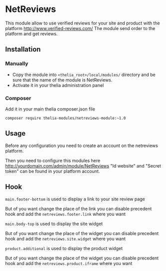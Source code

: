 # NetReviews

This module allow to use verified reviews for your site and product with the platform http://www.verified-reviews.com/
The module send order to the platform and get reviews.

## Installation

### Manually

* Copy the module into ```<thelia_root>/local/modules/``` directory and be sure that the name of the module is NetReviews.
* Activate it in your thelia administration panel

### Composer

Add it in your main thelia composer.json file

```
composer require thelia-modules/netreviews-module:~1.0
```

## Usage

Before any configuration you need to create an account on the netreviews platform.

Then you need to configure this modules here http://yourdomain.com/admin/module/NetReviews
"Id website" and "Secret token" can be found in your platform account.

## Hook

```main.footer-bottom``` is used to display a link to your site review page

But of you want change the place of the link you can disable precedent hook and add the ```netreviews.footer.link``` where you want

```main.body-top``` is used to display the site widget

But of you want change the place of the widget you can disable precedent hook and add the ```netreviews.site.widget``` where you want

```product.additional``` is used to display the product widget

But of you want change the place of the widget you can disable precedent hook and add the ```netreviews.product.iframe``` where you want
